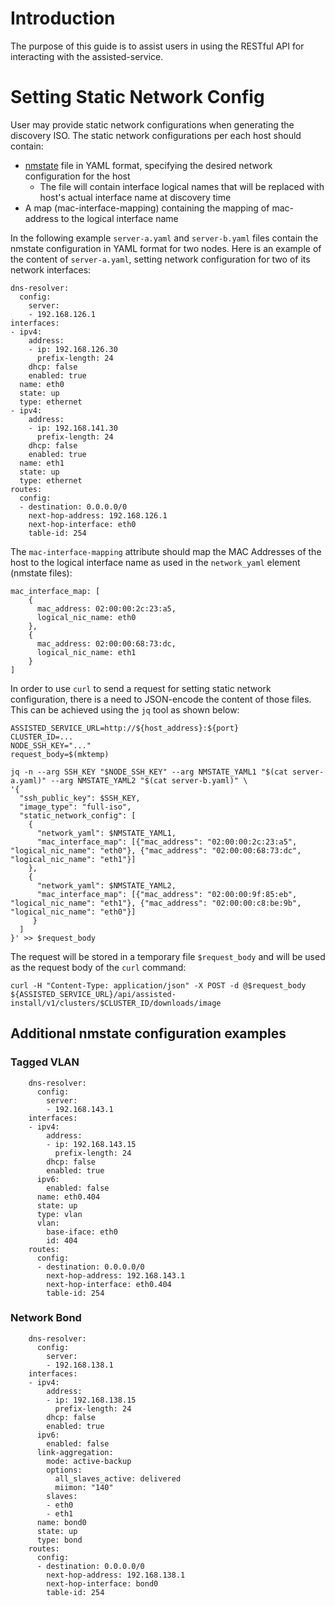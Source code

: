 # Introduction

The purpose of this guide is to assist users in using the RESTful API for interacting with the assisted-service.

# Setting Static Network Config

User may provide static network configurations when generating the discovery ISO.
The static network configurations per each host should contain:
* [nmstate](https://www.nmstate.io/) file in YAML format, specifying the desired network configuration for the host
  * The file will contain interface logical names that will be replaced with host's actual interface name at discovery time
* A map (mac-interface-mapping) containing the mapping of mac-address to the logical interface name

In the following example `server-a.yaml` and `server-b.yaml` files contain the nmstate configuration in YAML format for two nodes.
Here is an example of the content of `server-a.yaml`, setting network configuration for two of its network interfaces:
```
dns-resolver:
  config:
    server:
    - 192.168.126.1
interfaces:
- ipv4:
    address:
    - ip: 192.168.126.30
      prefix-length: 24
    dhcp: false
    enabled: true
  name: eth0
  state: up
  type: ethernet
- ipv4:
    address:
    - ip: 192.168.141.30
      prefix-length: 24
    dhcp: false
    enabled: true
  name: eth1
  state: up
  type: ethernet
routes:
  config:
  - destination: 0.0.0.0/0
    next-hop-address: 192.168.126.1
    next-hop-interface: eth0
    table-id: 254
```

The `mac-interface-mapping` attribute should map the MAC Addresses of the host to the logical interface name as used in the `network_yaml` element (nmstate files):
```
mac_interface_map: [
    {
      mac_address: 02:00:00:2c:23:a5,
      logical_nic_name: eth0
    },
    {
      mac_address: 02:00:00:68:73:dc,
      logical_nic_name: eth1
    }
]
```

In order to use `curl` to send a request for setting static network configuration, there is a need to JSON-encode the content of those files.
This can be achieved using the `jq` tool as shown below:

```
ASSISTED_SERVICE_URL=http://${host_address}:${port}
CLUSTER_ID=...
NODE_SSH_KEY="..."
request_body=$(mktemp)

jq -n --arg SSH_KEY "$NODE_SSH_KEY" --arg NMSTATE_YAML1 "$(cat server-a.yaml)" --arg NMSTATE_YAML2 "$(cat server-b.yaml)" \
'{
  "ssh_public_key": $SSH_KEY,
  "image_type": "full-iso",
  "static_network_config": [
    {
      "network_yaml": $NMSTATE_YAML1,
      "mac_interface_map": [{"mac_address": "02:00:00:2c:23:a5", "logical_nic_name": "eth0"}, {"mac_address": "02:00:00:68:73:dc", "logical_nic_name": "eth1"}]
    },
    {
      "network_yaml": $NMSTATE_YAML2,
      "mac_interface_map": [{"mac_address": "02:00:00:9f:85:eb", "logical_nic_name": "eth1"}, {"mac_address": "02:00:00:c8:be:9b", "logical_nic_name": "eth0"}]
     }
  ]
}' >> $request_body
```
The request will be stored in a temporary file `$request_body` and will be used as the request body of the `curl` command:

```
curl -H "Content-Type: application/json" -X POST -d @$request_body ${ASSISTED_SERVICE_URL}/api/assisted-install/v1/clusters/$CLUSTER_ID/downloads/image
```

## Additional nmstate configuration examples
### Tagged VLAN
```
    dns-resolver:
      config:
        server:
        - 192.168.143.1
    interfaces:
    - ipv4:
        address:
        - ip: 192.168.143.15
          prefix-length: 24
        dhcp: false
        enabled: true
      ipv6:
        enabled: false
      name: eth0.404
      state: up
      type: vlan
      vlan:
        base-iface: eth0
        id: 404
    routes:
      config:
      - destination: 0.0.0.0/0
        next-hop-address: 192.168.143.1
        next-hop-interface: eth0.404
        table-id: 254
```
### Network Bond
```
    dns-resolver:
      config:
        server:
        - 192.168.138.1
    interfaces:
    - ipv4:
        address:
        - ip: 192.168.138.15
          prefix-length: 24
        dhcp: false
        enabled: true
      ipv6:
        enabled: false
      link-aggregation:
        mode: active-backup
        options:
          all_slaves_active: delivered
          miimon: "140"
        slaves:
        - eth0
        - eth1
      name: bond0
      state: up
      type: bond
    routes:
      config:
      - destination: 0.0.0.0/0
        next-hop-address: 192.168.138.1
        next-hop-interface: bond0
        table-id: 254
```